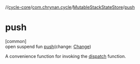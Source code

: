 //[cycle-core](../../../index.md)/[com.chrynan.cycle](../index.md)/[MutableStackStateStore](index.md)/[push](push.md)

# push

[common]\
open suspend fun [push](push.md)(change: [Change](index.md))

A convenience function for invoking the [dispatch](../../../../cycle-core/com.chrynan.cycle/-mutable-stack-state-store/dispatch.md) function.
